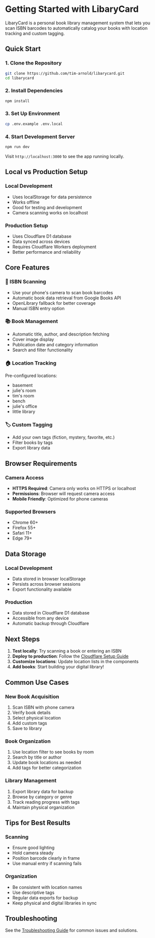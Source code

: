 # Getting Started with LibaryCard

LibaryCard is a personal book library management system that lets you scan ISBN barcodes to automatically catalog your books with location tracking and custom tagging.

## Quick Start

### 1. Clone the Repository

```bash
git clone https://github.com/tim-arnold/libarycard.git
cd libarycard
```

### 2. Install Dependencies

```bash
npm install
```

### 3. Set Up Environment

```bash
cp .env.example .env.local
```

### 4. Start Development Server

```bash
npm run dev
```

Visit `http://localhost:3000` to see the app running locally.

## Local vs Production Setup

### Local Development
- Uses localStorage for data persistence
- Works offline
- Good for testing and development
- Camera scanning works on localhost

### Production Setup
- Uses Cloudflare D1 database
- Data synced across devices
- Requires Cloudflare Workers deployment
- Better performance and reliability

## Core Features

### 📱 ISBN Scanning
- Use your phone's camera to scan book barcodes
- Automatic book data retrieval from Google Books API
- OpenLibrary fallback for better coverage
- Manual ISBN entry option

### 📚 Book Management
- Automatic title, author, and description fetching
- Cover image display
- Publication date and category information
- Search and filter functionality

### 🏠 Location Tracking
Pre-configured locations:
- basement
- julie's room
- tim's room
- bench
- julie's office
- little library

### 🏷️ Custom Tagging
- Add your own tags (fiction, mystery, favorite, etc.)
- Filter books by tags
- Export library data

## Browser Requirements

### Camera Access
- **HTTPS Required**: Camera only works on HTTPS or localhost
- **Permissions**: Browser will request camera access
- **Mobile Friendly**: Optimized for phone cameras

### Supported Browsers
- Chrome 60+
- Firefox 55+
- Safari 11+
- Edge 79+

## Data Storage

### Local Development
- Data stored in browser localStorage
- Persists across browser sessions
- Export functionality available

### Production
- Data stored in Cloudflare D1 database
- Accessible from any device
- Automatic backup through Cloudflare

## Next Steps

1. **Test locally**: Try scanning a book or entering an ISBN
2. **Deploy to production**: Follow the [Cloudflare Setup Guide](./cloudflare-setup.md)
3. **Customize locations**: Update location lists in the components
4. **Add books**: Start building your digital library!

## Common Use Cases

### New Book Acquisition
1. Scan ISBN with phone camera
2. Verify book details
3. Select physical location
4. Add custom tags
5. Save to library

### Book Organization
1. Use location filter to see books by room
2. Search by title or author
3. Update book locations as needed
4. Add tags for better categorization

### Library Management
1. Export library data for backup
2. Browse by category or genre
3. Track reading progress with tags
4. Maintain physical organization

## Tips for Best Results

### Scanning
- Ensure good lighting
- Hold camera steady
- Position barcode clearly in frame
- Use manual entry if scanning fails

### Organization
- Be consistent with location names
- Use descriptive tags
- Regular data exports for backup
- Keep physical and digital libraries in sync

## Troubleshooting

See the [Troubleshooting Guide](./troubleshooting.md) for common issues and solutions.